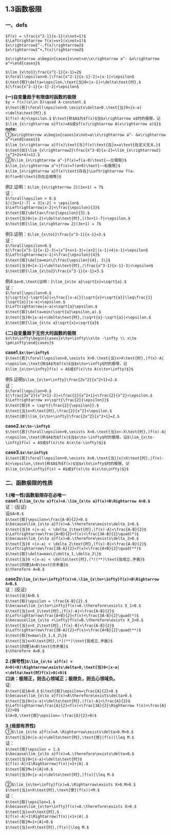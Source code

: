 ## 1.3函数极限
### 一、defs
`$f(x) = \frac{x^2-1}{x-1}(x\not=1)$`  
`$\Leftrightarrow f(x)=x+1(x\not=1)$`  
`$x\rightarrow1^-,f(x)\rightarrow2$`  
`$x\rightarrow1^+,f(x)\rightarrow2$`  

`$x\rightarrow a\begin{cases}x\not=a\\x\rightarrow a^- &x\rightarrow a^+\end{cases}$`  

`$\lim_{x\to1}\frac{x^1-1}{x-1}=2$`  
`$\forall\epsilon>0.|\frac{x^2-1}{x-1}-2|=|x-1|<\epsilon$`  
`$\text{取}\delta=\epsilon,\text{当}0<|x-1|<\delta\text{时},$`  
`$|\frac{x^2-1}{x-1}-2|<\epsilon$`  

**(一)自变量趋于有限值时函数的极限**  
`$y = f(x)(x\in D)\quad A-constant.$`  
`$\text{若}\forall\epsilon>0.\exists\delta>0.\text{当}0<|x-a|<\delta\text{时},$`  
`$|f(x)-A|<\epsilon.$`  `$\text{称$A$为$f(x)$当$x\rightarrow a$时的极限，记$\lim_{x\rightarrow a}f(x)=A$或$f(x)\rightarrow A(x\rightarrow a)$}$`  
**note:**  
①`$x\rightarrow a\begin{cases}x\not=a\\x\rightarrow a^- &x\rightarrow a^+\end{cases}$`  
`$\lim_{x\rightarrow a}f(x)\text{与}f(x)\text{在}x=a\text{处定义无关。}$`
`$\text{如}\lim_{x\rightarrow2}\frac{x^3-8}{x-2}=\lim_{x\rightarrow2}(x^2+2x+4)=12.$`  
②`$\lim_{x\rightarrow a^-}f(x)=f(a-0)\text{——左极限}$`  
`$\lim_{x\rightarrow a^+}f(x)=f(a+0)\text{——右极限}$`  
`$\lim_{x\rightarrow a}f(x)\text{存在}\Leftrightarrow f(a-0)f(a+0)\text{存在且相等}$` 

例2.证明：`$\lim_{x\rightarrow 2}(3x+1) = 7$`  
证：  
`$\forall\epsilon > 0.$`  
`$|(3x+1)-7| = 3|x-2| < \epsilon$`  
`$\Leftrightarrow|x-2|<\frac{\epsilon}{3}$`  
`$\text{取}\delta=\frac{\epsilon}{3}.$`  
`$\text{当}0<|x-2|<\delta\text{时},|(3x+1)-7|<\epsilon.$`  
`$\text{即}\lim_{x\rightarrow 2}(3x+1) = 7$`  

例3.证明：`$\lim_{x\to1}\frac{x^3-1}{x-1}=3.$`  
证：  
`$\forall\epsilon>0.$`  
`$|\frac{x^3-1}{x-1}-3|=|x^2+x+1-3|=|x+2||x-1|<4|x-1|<\epsilon$`  
`$\Leftrightarrow|x-1|<\frac{\epsilon}{4}$`  
`$\text{取}\delta=min\{\frac{\epsilon}{4}, 1\}$`  
`$\text{当}0<|x-1|<\delta\text{时},|\frac{x^3-1}{x-1}-3|<\epsilon$`  
`$\text{即}\lim_{x\to2}\frac{x^3-1}{x-1}=3.$`  

例4.`$a>0,\text{证明：}\lim_{x\to a}\sqrt{x}=\sqrt{a}.$`  
证：  
`$\forall\epsilon>0.$`  
`$|\sqrt{x}-\sqrt{a}|=\frac{|x-a|}{\sqrt{x}+\sqrt{a}}\leq\frac{1}{\sqrt{a}}|x-a|<\epsilon.$`  
`$\Leftrightarrow|x-a|<\sqrt{a}\epsilon.$`  
`$\text{取}\delta=min(\sqrt{a}\epsilon,a).$`  
`$\text{当}0<|x-a|<\delta\text{时},|\sqrt{x}-\sqrt{a}|<\epsilon.$`  
`$\text{即}\lim_{x\to a}\sqrt{x}=\sqrt{a}$`  

**(二)自变量趋于无穷大时函数的极限**  
`$x\to\infty\begin{cases}x\to+\infty\\x\to -\infty \\ x\to \pm\infty\end{cases}$`  

**case1.`$x\to+\infty$`**  
`$\text{若}\forall\epsilon>0,\exists X>0.\text{当}x>X\text{时},|f(x)-A|<\epsilon,\text{称$A$为$f(x)$当$x\to+\infty$时的极限，记$\lim_{x\to+\infty}f(x) = A$或$f(x)\to A(x\to+\infty)$}$`  

例5.证明`$\lim_{x\to+\infty}\frac{2x^2}{x^2+1}=2.$`  
证：  
`$\forall\epsilon>0.$`  
`$|\frac{2x^2}{x^2+1}-2|=\frac{2}{x^2+1}<\frac{2}{x^2}<\epsilon.$`  
`$\Leftrightarrow x>\sqrt{\frac{2}{\epsilon}}$`  
`$\text{取}X = \sqrt{\frac{2}{\epsilon}}.$`  
`$\text{当}x>X\text{时},\frac{2}{x^2}<\epsilon.$`  
`$\text{即}\lim_{x\to+\infty}\frac{2x^2}{x^2+1}=2.$`  

**case2.`$x\to-\infty$`**  
`$\text{若}\forall\epsilon>0,\exists X>0.\text{当}x<-X\text{时},|f(x)-A|<\epsilon,\text{称$A$为$f(x)$当$x\to-\infty$时的极限，记$\lim_{x\to-\infty}f(x) = A$或$f(x)\to A(x\to-\infty)$}$`   

**case3.`$x\to\infty$`**  
`$\text{若}\forall\epsilon>0,\exists X>0.\text{当}|x|>X\text{时},|f(x)-A|<\epsilon,\text{称$A$为$f(x)$当$x\to\infty$时的极限，记$\lim_{x\to\infty}f(x) = A$或$f(x)\to A(x\to\infty)$}$`    

### 二、函数极限的性质  
**1.(唯一性)函数极限存在必唯一**  
**case1.`$\lim_{x\to a}f(x)=A.\lim_{x\to a}f(x)=B\Rightarrow A=B.$`**  
证：(反证)  
设`$A>B.$`  
`$\text{取}\epsilon=\frac{A-B}{2}>0.$`  
`$\because\lim_{x\to a}f(x)=A.\therefore\exists\delta_1>0.$`  
`$\text{当}0 <|x-a| < \delta_1\text{时},|f(x)-A|<\frac{A-B}{2}$`  
`$\Leftrightarrow\frac{A+B}{2}<f(x)<\frac{3A-B}{2}\quad(*)$`  
`$\because\lim_{x\to a}f(x)=B.\therefore\exists\delta_2>0.$`  
`$\text{当}0 <|x-a| < \delta_2\text{时},|f(x)-B|<\frac{A-B}{2}$`  
`$\Leftrightarrow\frac{3B-A}{2}<f(x)<\frac{A+B}{2}\quad(**)$`  
`$\text{取}\delta=max\{\delta_1,\delta_2\}$`  
`$\text{当}0 <|x-a| < \delta\text{时},(*)(**)\text{皆成立.矛盾}$`  
`$\text{同理}A<B\text{亦矛盾}$`  
`$\therefore A=B.$`

**case2`$\lim_{x\to+\infty}f(x)=A.\lim_{x\to+\infty}f(x)=B\Rightarrow A=B.$`**  
证：(反证)  
`$\text{设}A>B.$`  
`$\text{取}\epsilon = \frac{A-B}{2}.$`  
`$\because\lim_{x\to+\infty}f(x)=A.\therefore\exists X_1>0.$`  
`$\text{当}x>X_1\text{时},|f(x)-A|<\frac{A-B}{2}$`  
`$\Leftrightarrow\frac{A+B}{2}<f(x)<\frac{3A-B}{2}\quad(*)$`  
`$\because\lim_{x\to +\infty}f(x)=B.\therefore\exists X_2>0.$`  
`$\text{当}x>X_2\text{时},|f(x)-B|<\frac{A-B}{2}$`  
`$\Leftrightarrow\frac{3B-A}{2}<f(x)<\frac{A+B}{2}\quad(**)$`  
`$\text{取}X=max\{X_1,X_2\}$`  
`$\text{当}x>X\text{时},(*)(**)\text{皆成立.矛盾}$`  
`$\text{同理}A<B\text{亦矛盾}$`  
`$\therefore A=B.$`  

**2.(保号性)`$\lim_{x\to a}f(x) = A>0(<0)\Rightarrow\exists\delta>0,\text{当}0<|x-a|<\delta\text{时}f(x)>0(<0)$`**  
**口诀：极限正，则去心领域正；极限负，则去心领域负。**   
证:  
`$\text{设}A>0.$`
`$\text{取}\epsilon=\frac{A}{2}>0.$`  
`$\because\lim_{x\to a}f(x)=A\therefore\exists\delta>0.$`  
`$\text{当}0<|x-a|<\delta\text{时},|f(x)-A|<\frac{A}{2}$`  
`$\Leftrightarrow\frac{A}{2}<f(x)<\frac{3A}{2}\Rightarrow f(x)>\frac{A}{2}>0$`  
`$(A<0,\text{取}\epsilon=-\frac{A}{2}>0)$`  

**3.(局部有界性)**  
①`$\lim_{x\to a}f(x)=A.\Rightarrow\exists\delta>0.M>0.$`  
`$\text{当}0<|x-a|<\delta\text{时},\text{使}|f(x)|\leq M.$`  
证：  
`$\text{取}\epsilon = 1.$`  
`$\because\lim_{x\to a}f(x)=A.\therefore\exists\delta>0.$`  
`$\text{当}0<|x-a|<\delta\text{时}$`  
`$|f(x)-A|<1\Rightarrow|f(x)|<1+|A|.$`  
`$\text{取}M=1+|A|>0.$`  
`$\text{当}0<|x-a|<\delta\text{时},|f(x)|\leq M.$`  

②`$\lim_{x\to+\infty}f(x)=A.\Rightarrow\exists X>0.M>0.$`  
`$\text{当}x>X\text{时},\text{使}|f(x)|<M.$`  
证：  
`$\text{取}\epsilon=1.$`  
`$\because\lim_{x\to+\infty}f(x)=A.\therefore\exists X>0.$`  
`$\text{当}x>X\text{时},$`  
`$|f(x)-A|<1\Rightarrow|f(x)|<1+|A|.$`  
`$\text{取}M=1+|A|>0.$`  
`$\text{当}x>X\text{时},|f(x)|\leq M.$`  